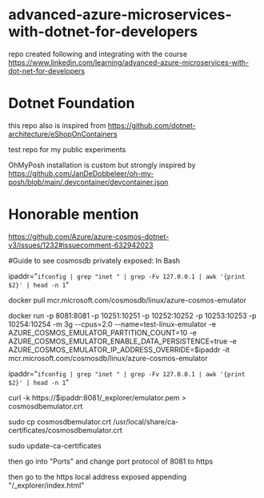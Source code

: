 # advanced-azure-microservices-with-dotnet-for-developers

repo created following and integrating with the course https://www.linkedin.com/learning/advanced-azure-microservices-with-dot-net-for-developers

# Dotnet Foundation

this repo also is inspired from https://github.com/dotnet-architecture/eShopOnContainers

test repo for my public experiments

OhMyPosh installation is custom but strongly inspired by  https://github.com/JanDeDobbeleer/oh-my-posh/blob/main/.devcontainer/devcontainer.json

# Honorable mention
https://github.com/Azure/azure-cosmos-dotnet-v3/issues/1232#issuecomment-632942023

#Guide to see cosmosdb privately exposed:
In Bash

ipaddr="`ifconfig | grep "inet " | grep -Fv 127.0.0.1 | awk '{print $2}' | head -n 1`"

docker pull mcr.microsoft.com/cosmosdb/linux/azure-cosmos-emulator

docker run -p 8081:8081 -p 10251:10251 -p 10252:10252 -p 10253:10253 -p 10254:10254  -m 3g --cpus=2.0 --name=test-linux-emulator -e AZURE_COSMOS_EMULATOR_PARTITION_COUNT=10 -e AZURE_COSMOS_EMULATOR_ENABLE_DATA_PERSISTENCE=true -e AZURE_COSMOS_EMULATOR_IP_ADDRESS_OVERRIDE=$ipaddr -it mcr.microsoft.com/cosmosdb/linux/azure-cosmos-emulator

ipaddr="`ifconfig | grep "inet " | grep -Fv 127.0.0.1 | awk '{print $2}' | head -n 1`"

curl -k https://$ipaddr:8081/_explorer/emulator.pem > cosmosdbemulator.crt

sudo cp cosmosdbemulator.crt /usr/local/share/ca-certificates/cosmosdbemulator.crt

sudo update-ca-certificates

then go into "Ports" and change port protocol of 8081 to https

then go to the https local address exposed appending "/_explorer/index.html"